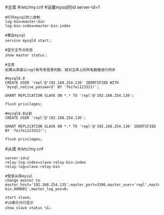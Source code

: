 #主库
	#/etc/my.cnf
	#设置mysql的id
	server-id=1

	#打开mysql的二进制
	log-bin=master-bin
	log-bin-index=master-bin.index
	
	#重启mysql
	service mysqld start；
	
	#显示主节点状态
	show master status； 
	
	#主库
	如果从库是以repl账号来登录的额，就对主库上的所有数据进行同步

	#mysql8.0
	CREATE USER 'repl'@'192.168.254.136' IDENTIFIED WITH 'mysql_native_password' BY 'feifei123321!';

	GRANT REPLICATION SLAVE ON *.* TO 'repl'@'192.168.254.136';

	flush privileges;

	#mysql8.0以前
	CREATE USER 'repl'@'192.168.254.136';

	GRANT REPLICATION SLAVE ON *.* TO 'repl'@'192.168.254.136' IDENTIFIED BY 'feifei123321!';

	flush privileges;

#从库
	#/etc/my.cnf
	
	server-id=2
	relay-log-index=slave-relay-bin.index
	relay-log=slave-relay-bin
	
	#登录从库mysql
	change master to master_host='192.168.254.135',master_port=3306,master_user='repl',master_password='feifei123321!',master_log_file='master-bin.000001',master_log_pos=0;
	
	start slave;
	#\G表示分行显示
	show slave status \G；

